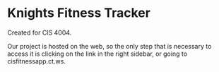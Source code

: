 # Knights Fitness Tracker
Created for CIS 4004.

Our project is hosted on the web, so the only step that is necessary to access it is clicking on the link in the right sidebar, or going to cisfitnessapp.ct.ws.

